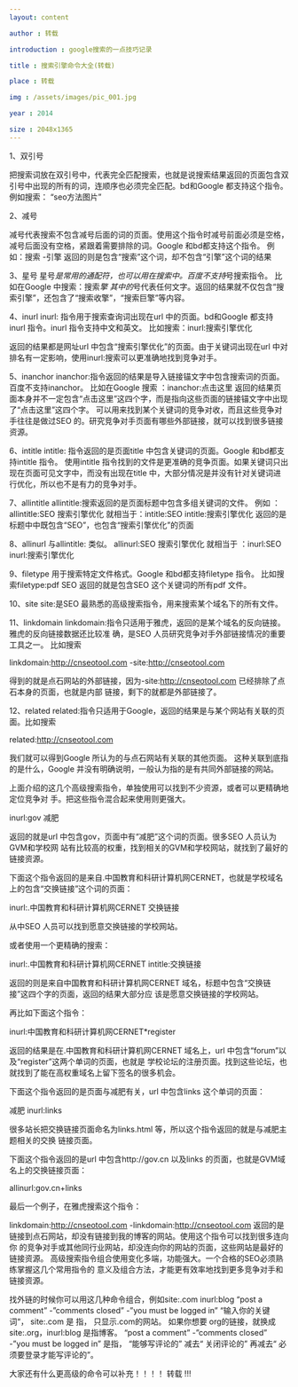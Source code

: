 ```yaml
---
layout: content

author : 转载

introduction : google搜索的一点技巧记录

title : 搜索引擎命令大全(转载)

place : 转载

img : /assets/images/pic_001.jpg

year : 2014

size : 2048x1365
---
```


1、双引号

把搜索词放在双引号中，代表完全匹配搜索，也就是说搜索结果返回的页面包含双引号中出现的所有的词，连顺序也必须完全匹配。bd和Google 都支持这个指令。例如搜索： “seo方法图片”

2、减号

减号代表搜索不包含减号后面的词的页面。使用这个指令时减号前面必须是空格，减号后面没有空格，紧跟着需要排除的词。Google 和bd都支持这个指令。
例如：搜索 -引擎
返回的则是包含“搜索”这个词，却不包含“引擎”这个词的结果

3、星号
星号*是常用的通配符，也可以用在搜索中。百度不支持*号搜索指令。
比如在Google 中搜索：搜索*擎
其中的*号代表任何文字。返回的结果就不仅包含“搜索引擎”，还包含了“搜索收擎”，“搜索巨擎”等内容。

4、inurl
inurl: 指令用于搜索查询词出现在url 中的页面。bd和Google 都支持inurl 指令。inurl 指令支持中文和英文。
比如搜索：inurl:搜索引擎优化

返回的结果都是网址url 中包含“搜索引擎优化”的页面。由于关键词出现在url 中对排名有一定影响，使用inurl:搜索可以更准确地找到竞争对手。

5、inanchor
inanchor:指令返回的结果是导入链接锚文字中包含搜索词的页面。百度不支持inanchor。
比如在Google 搜索 ：inanchor:点击这里
返回的结果页面本身并不一定包含“点击这里”这四个字，而是指向这些页面的链接锚文字中出现了“点击这里”这四个字。
可以用来找到某个关键词的竞争对收，而且这些竞争对手往往是做过SEO 的。研究竞争对手页面有哪些外部链接，就可以找到很多链接资源。

6、intitle
intitle: 指令返回的是页面title 中包含关键词的页面。Google 和bd都支持intitle 指令。
使用intitle 指令找到的文件是更准确的竞争页面。如果关键词只出现在页面可见文字中，而没有出现在title 中，大部分情况是并没有针对关键词进行优化，所以也不是有力的竞争对手。

7、allintitle
allintitle:搜索返回的是页面标题中包含多组关键词的文件。
例如 ：allintitle:SEO 搜索引擎优化
就相当于：intitle:SEO intitle:搜索引擎优化
返回的是标题中中既包含“SEO”，也包含“搜索引擎优化”的页面

8、allinurl
与allintitle: 类似。
allinurl:SEO 搜索引擎优化
就相当于 ：inurl:SEO inurl:搜索引擎优化

9、filetype
用于搜索特定文件格式。Google 和bd都支持filetype 指令。
比如搜索filetype:pdf SEO
返回的就是包含SEO 这个关键词的所有pdf 文件。

10、site
site:是SEO 最熟悉的高级搜索指令，用来搜索某个域名下的所有文件。

11、linkdomain
linkdomain:指令只适用于雅虎，返回的是某个域名的反向链接。雅虎的反向链接数据还比较准
确，是SEO 人员研究竞争对手外部链接情况的重要工具之一。
比如搜索

linkdomain:http://cnseotool.com -site:http://cnseotool.com

得到的就是点石网站的外部链接，因为-site:http://cnseotool.com 已经排除了点石本身的页面，也就是内部
链接，剩下的就都是外部链接了。

12、related
related:指令只适用于Google，返回的结果是与某个网站有关联的页面。比如搜索

related:http://cnseotool.com

我们就可以得到Google 所认为的与点石网站有关联的其他页面。 这种关联到底指的是什么，Google 并没有明确说明，一般认为指的是有共同外部链接的网站。

上面介绍的这几个高级搜索指令，单独使用可以找到不少资源，或者可以更精确地定位竞争对
手。把这些指令混合起来使用则更强大。

inurl:gov 减肥

返回的就是url 中包含gov，页面中有“减肥”这个词的页面。很多SEO 人员认为GVM和学校网
站有比较高的权重，找到相关的GVM和学校网站，就找到了最好的链接资源。

下面这个指令返回的是来自.中国教育和科研计算机网CERNET，也就是学校域名上的包含“交换链接”这个词的页面：

inurl:.中国教育和科研计算机网CERNET 交换链接

从中SEO 人员可以找到愿意交换链接的学校网站。

或者使用一个更精确的搜索：

inurl:.中国教育和科研计算机网CERNET intitle:交换链接

返回的则是来自中国教育和科研计算机网CERNET 域名，标题中包含“交换链接”这四个字的页面，返回的结果大部分应
该是愿意交换链接的学校网站。

再比如下面这个指令：

inurl:中国教育和科研计算机网CERNET*register

返回的结果是在.中国教育和科研计算机网CERNET 域名上，url 中包含“forum”以及“register”这两个单词的页面，也就是
学校论坛的注册页面。找到这些论坛，也就找到了能在高权重域名上留下签名的很多机会。

下面这个指令返回的是页面与减肥有关，url 中包含links 这个单词的页面：

减肥 inurl:links

很多站长把交换链接页面命名为links.html 等，所以这个指令返回的就是与减肥主题相关的交换
链接页面。

下面这个指令返回的是url 中包含http://gov.cn 以及links 的页面，也就是GVM域名上的交换链接页面：

allinurl:gov.cn+links

最后一个例子，在雅虎搜索这个指令：

linkdomain:http://cnseotool.com -linkdomain:http://cnseotool.com
返回的是链接到点石网站，却没有链接到我的博客的网站。使用这个指令可以找到很多连向你
的竞争对手或其他同行业网站，却没连向你的网站的页面，这些网站是最好的链接资源。
高级搜索指令组合使用变化多端，功能强大。一个合格的SEO必须熟练掌握这几个常用指令的
意义及组合方法，才能更有效率地找到更多竞争对手和链接资源。

找外链的时候你可以用这几种命令组合，例如site:.com inurl:blog “post a comment” -”comments closed” -”you must be logged in” “输入你的关键词“，
site:.com 是 指， 只显示.com的网站。 如果你想要 org的链接，就换成 site:.org，inurl:blog 是指博客。
“post a comment” -”comments closed” -”you must be logged in” 是指， “能够写评论的” 减去“ 关闭评论的” 再减去“ 必须要登录才能写评论的”。

大家还有什么更高级的命令可以补充！！！！
转载 !!!
